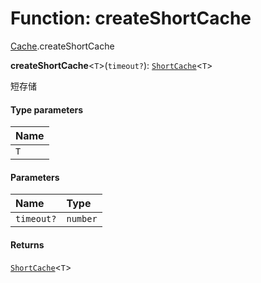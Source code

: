 # Function: createShortCache

[Cache](/en/auto-docs/editor/modules/Cache.md).createShortCache

**createShortCache**<`T`>(`timeout?`): [`ShortCache`](/en/auto-docs/editor/interfaces/ShortCache.md)<`T`>

短存储

#### Type parameters

| Name |
| :------ |
| `T` |

#### Parameters

| Name | Type |
| :------ | :------ |
| `timeout?` | `number` |

#### Returns

[`ShortCache`](/en/auto-docs/editor/interfaces/ShortCache.md)<`T`>
